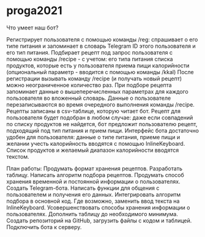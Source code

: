 # proga2021

Что умеет наш бот?

Регистрирует пользователя с помощью команды /reg: спрашивает о его типе питания и запоминает в словарь Telegram ID этого пользователя и его тип питания.
Подбирает рецепт под запрос пользователя с помощью команды /recipe - с учетом:
его типа питания
списка продуктов, которые есть у пользователя
приема пищи
калорийности (опциональный параметр - вводится с помощью команды /kkal)
	После регистрации вызывать команду /recipe (и получать новый рецепт) можно неограниченное количество раз.
При подборе рецепта запоминает данные о вышеперечисленных параметрах для каждого пользователя во вложенный словарь. Данные о пользователе перезаписываются во время очередного выполнения команды /recipe.
Рецепты записаны в csv-таблице, которую читает бот.
Рецепт для пользователя будет подобран в любом случае: даже если совпадений по списку продуктов не найдется, бот предложит пользователю рецепт, подходящий под тип питания и прием пищи.
Интерфейс бота достаточно удобен для пользователя: данные о типе питания, приеме пищи и желании учесть калорийность вводятся с помощью InlineKeyboard. Список продуктов и желаемый диапазон калорийности вводятся текстом.

План работы:
Продумать формат хранения рецептов. Разработать таблицу.
Написать алгоритм подбора рецептов.
Продумать способ хранения временной и постоянной информации о пользователях.
Создать Telegram-бота.
Написать функции для общения с пользователем и получения его данных.
Интегрировать алгоритм подбора в основной код.
Где возможно, заменить ввод текста на InlineKeyboard.
Усовершенствовать способы хранения информации о пользователях.
Дополнить таблицу до необходимого минимума.
Создать репозиторий на GitHub, загрузить файлы с кодом и таблицей.
Подключить бота к серверу.
